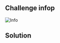 ## Challenge infop

![Info](https://github.com/dizzy-spell/CTF-Writeups/blob/main/YauzaCTF/Crypto/Knapsack/Task%20sources/task.png)

## Solution
